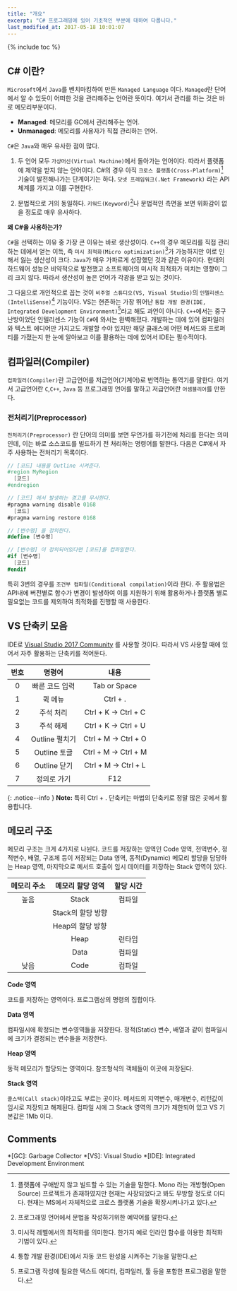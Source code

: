 ```yaml
---
title: "개요"
excerpt: "C# 프로그래밍에 있어 기초적인 부분에 대하여 다룹니다."
last_modified_at: 2017-05-18 10:01:07
---
```


{% include toc %}

## C# 이란?

`Microsoft`에서 `Java`를 벤치마킹하여 만든 `Managed Language` 이다. `Managed`란 단어에서 알 수 있듯이 어떠한 것을 관리해주는 언어란 뜻이다. 여기서 관리를 하는 것은 바로 메모리부분이다.

*	**Managed**: 메모리를 GC에서 관리해주는 언어.
*	**Unmanaged**:	메모리를 사용자가 직접 관리하는 언어.

`C#`은 `Java`와 매우 유사한 점이 많다. 

1.	두 언어 모두 `가상머신(Virtual Machine)`에서 돌아가는 언어이다. 따라서 플랫폼에 제약을 받지 않는 언어이다. C#의 경우 아직 `크로스 플랫폼(Cross-Platform)`[^1] 기술이 발전해나가는 단계이기는 하다. `닷넷 프레임워크(.Net Framework)` 라는 API 체계를 가지고 이를 구현한다.

2.	문법적으로 거의 동일하다. `키워드(Keyword)`[^2]나 문법적인 측면을 보면 위화감이 없을 정도로 매우 유사하다.

**왜 C#을 사용하는가?**

`C#`을 선택하는 이유 중 가장 큰 이유는 바로 생산성이다. `C++`의 경우 메모리를 직접 관리하는 데에서 얻는 이득, 즉 `미시 최적화(Micro optimization)`[^3]가 가능하지만 이로 인해서 잃는 생산성이 크다. `Java`가 매우 가파르게 성장했던 것과 같은 이유이다. 현대의 하드웨어 성능은 비약적으로 발전했고 소프트웨어의 미시적 최적화가 미치는 영향이 그리 크지 않다. 따라서 생산성이 높은 언어가 각광을 받고 있는 것이다.

그 다음으로 개인적으로 꼽는 것이 `비주얼 스튜디오(VS, Visual Studio)`의 `인텔리센스(IntelliSense)`[^4] 기능이다. VS는 현존하는 가장 뛰어난 `통합 개발 환경(IDE, Integrated Development Environment)`[^5]라고 해도 과언이 아니다. `C++`에서는 중구난방이었던 인텔리센스 기능이 `C#`에 와서는 완벽해졌다. 개발하는 데에 있어 컴파일러와 텍스트 에디어만 가지고도 개발할 수야 있지만 해당 클래스에 어떤 메서드와 프로퍼티를 가졌는지 한 눈에 알아보고 이를 활용하는 데에 있어서 IDE는 필수적이다.

## 컴파일러(Compiler)

`컴파일러(Compiler)`란 고급언어를 저급언어(기계어)로 번역하는 통역기를 말한다. 여기서 고급언어란 `C`,`C++`, `Java` 등 프로그래밍 언어를 말하고 저급언어란 `어셈블리어`를 만한다.

### 전처리기(Preprocessor)

`전처리기(Preprocessor)` 란 단어의 의미를 보면 무언가를 하기전에 처리를 한다는 의미인데, 이는 바로 소스코드를 빌드하기 전 처리하는 명령어를 말한다.
다음은 C#에서 자주 사용하는 전처리기 목록이다.

```cs
// [코드] 내용을 Outline 시켜준다.
#region MyRegion
  [코드]
#endregion

// [코드] 에서 발생하는 경고를 무시한다.
#pragma warning disable 0168
  [코드]
#pragma warning restore 0168

// [변수명] 을 정의한다.
#define [변수명]

// [변수명] 이 정의되어있다면 [코드]를 컴파일한다.
#if [변수명]
  [코드]
#endif
```

특히 3번의 경우를 `조건부 컴파일(Conditional compilation)`이라 한다. 주 활용법은 API내에 버전별로 함수가 변경이 발생하여 이를 지원하기 위해 활용하거나 플랫폼 별로 필요없는 코드를 제외하여 최적화를 진행할 때 사용한다.

## VS 단축키 모음

IDE로 [Visual Studio 2017 Community](https://www.visualstudio.com/ko/thank-you-downloading-visual-studio/?sku=Community&rel=15) 를 사용할 것이다. 따라서 VS 사용할 때에 있어서 자주 활용하는 단축키를 적어둔다.

|번호|명령어|내용|
|:---:|:---:|:---:|
|0|빠른 코드 입력|Tab or Space|
|1|퀵 메뉴|Ctrl + .|
|2|주석 처리|Ctrl + K -> Ctrl + C|
|3|주석 해제|Ctrl + K -> Ctrl + U|
|4|Outline 펼치기|Ctrl + M -> Ctrl + O|
|5|Outline 토글|Ctrl + M -> Ctrl + M|
|6|Outline 닫기|Ctrl + M -> Ctrl + L|
|7|정의로 가기|F12|

{: .notice--info }
**Note:** 특히 Ctrl + . 단축키는 마법의 단축키로 정말 많은 곳에서 활용합니다.

## 메모리 구조

메모리 구조는 크게 4가지로 나뉜다. 코드를 저장하는 영역인 Code 영역, 전역변수, 정적변수, 배열, 구조체 등이 저장되는 Data 영역, 동적(Dynamic) 메모리 할당을 담당하는 Heap 영역, 마지막으로 메서드 호출이 임시 데이터를 저장하는 Stack 영역이 있다.

|메모리 주소|메모리 할당 영역|할당 시간|
|:---:|:---:|:---:|
|높음|Stack|컴파일|
||<i class="fa fa-long-arrow-down"></i> Stack의 할당 방향||
||<i class="fa fa-long-arrow-up"></i> Heap의 할당 방향||
||Heap|런타임|
||Data|컴파일|
|낮음|Code|컴파일|

**Code 영역**

코드를 저장하는 영역이다. 프로그램상의 명령의 집합이다.

**Data 영역**

컴파일시에 확정되는 변수영역들을 저장한다. 정적(Static) 변수, 배열과 같이 컴파일시에 크기가 결정되는 변수들을 저장한다.

**Heap 영역**

동적 메모리가 할당되는 영역이다. 참조형식의 객체들이 이곳에 저장된다.

**Stack 영역**

`콜스택(Call stack)`이라고도 부르는 곳이다. 메서드의 지역변수, 매개변수, 리턴값이 임시로 저장되고 해제된다. 컴파일 시에 그 Stack 영역의 크기가 제한되어 있고 VS 기본값은 1Mb 이다.

## Comments

[^1]: 플랫폼에 구애받지 않고 빌드할 수 있는 기술을 말한다. Mono 라는 개방형(Open Source) 프로젝트가 존재하였지만 현재는 사장되었다고 봐도 무방할 정도로 더디다. 현재는 MS에서 자체적으로 크로스 플랫폼 기술을 확장시켜나가고 있다.

[^2]: 프로그래밍 언어에서 문법을 작성하기위한 예약어를 말한다.

[^3]: 미시적 레벨에서의 최적화를 의미한다. 한가지 예로 인라인 함수를 이용한 최적화 기법이 있다.

[^4]: 통합 개발 환경(IDE)에서 자동 코드 완성을 시켜주는 기능을 말한다.

[^5]: 프로그램 작성에 필요한 텍스트 에디터, 컴파일러, 툴 등을 포함한 프로그램을 말한다.

*[GC]: Garbage Collector
*[VS]: Visual Studio
*[IDE]: Integrated Development Environment